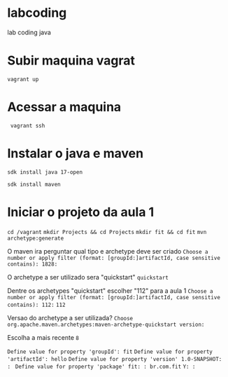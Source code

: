 # labcoding
lab coding java

# Subir maquina vagrat

```vagrant up```

# Acessar a maquina

``` vagrant ssh```


# Instalar o java e maven

```sdk install java 17-open```

```sdk install maven```

# Iniciar o projeto da aula 1

```cd /vagrant```
```mkdir Projects && cd Projects```
```mkdir fit && cd fit```
```mvn archetype:generate```

O maven ira perguntar qual tipo e archetype deve ser criado
```Choose a number or apply filter (format: [groupId:]artifactId, case sensitive contains): 1828: ```

O archetype a ser utilizado sera "quickstart"
```quickstart```

Dentre os archetypes "quickstart" escolher "112" para a aula 1
```Choose a number or apply filter (format: [groupId:]artifactId, case sensitive contains): 112:```
```112```

Versao do archetype a ser utilizada?
```Choose org.apache.maven.archetypes:maven-archetype-quickstart version:```

Escolha a mais recente
```8```

```Define value for property 'groupId': fit```
```Define value for property 'artifactId': hello```
```Define value for property 'version' 1.0-SNAPSHOT: : ```
```Define value for property 'package' fit: : br.com.fit```
``` Y: : ```